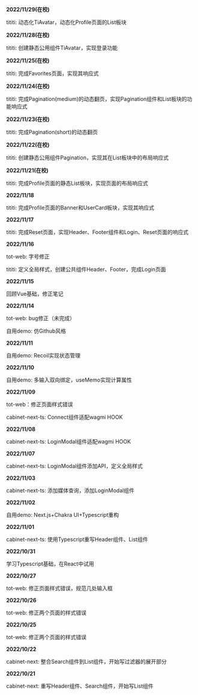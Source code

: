 **2022/11/29(在校)**

tititi: 动态化TiAvatar，动态化Profile页面的List板块

**2022/11/28(在校)**

tititi: 创建静态公用组件TiAvatar，实现登录功能

**2022/11/25(在校)**

tititi: 完成Favorites页面，实现其响应式

**2022/11/24(在校)**

tititi: 完成Pagination(medium)的动态翻页，实现Pagination组件和List板块的功能响应式

**2022/11/23(在校)**

tititi: 完成Pagination(short)的动态翻页

**2022/11/22(在校)**

tititi: 创建静态公用组件Pagination，实现其在List板块中的布局响应式

**2022/11/21(在校)**

tititi: 完成Profile页面的静态List板块，实现页面的布局响应式

**2022/11/18**

tititi: 完成Profile页面的Banner和UserCard板块，实现其响应式

**2022/11/17**

tititi: 完成Reset页面，实现Header、Footer组件和Login、Reset页面的响应式

**2022/11/16**

tot-web: 字号修正

tititi: 定义全局样式，创建公共组件Header、Footer，完成Login页面

**2022/11/15**

回顾Vue基础，修正笔记

**2022/11/14**

tot-web: bug修正（未完成）

自用demo: 仿Github风格

**2022/11/11**

自用demo: Recoil实现状态管理

**2022/11/10**

自用demo: 多输入双向绑定，useMemo实现计算属性

**2022/11/09**

tot-web：修正页面样式错误

cabinet-next-ts: Connect组件适配wagmi HOOK

**2022/11/08**

cabinet-next-ts: LoginModal组件适配wagmi HOOK

**2022/11/07**

cabinet-next-ts: LoginModal组件添加API，定义全局样式

**2022/11/03**

cabinet-next-ts: 添加媒体查询，添加LoginModal组件

**2022/11/02**

自用demo: Next.js+Chakra UI+Typescript重构

**2022/11/01**

cabinet-next-ts: 使用Typescript重写Header组件、List组件



**2022/10/31**

学习Typescript基础，在React中试用

**2022/10/27**

tot-web: 修正页面样式错误，规范几处输入框

**2022/10/26**

tot-web: 修正两个页面的样式错误

**2022/10/25**

tot-web: 修正两个页面的样式错误

**2022/10/22**

cabinet-next: 整合Search组件到List组件，开始写过滤器的展开部分

**2022/10/21**

cabinet-next: 重写Header组件、Search组件，开始写List组件
